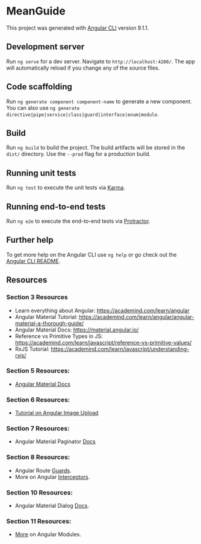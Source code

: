 # MeanGuide

This project was generated with [Angular CLI](https://github.com/angular/angular-cli) version 9.1.1.

## Development server

Run `ng serve` for a dev server. Navigate to `http://localhost:4200/`. The app will automatically reload if you change any of the source files.

## Code scaffolding

Run `ng generate component component-name` to generate a new component. You can also use `ng generate directive|pipe|service|class|guard|interface|enum|module`.

## Build

Run `ng build` to build the project. The build artifacts will be stored in the `dist/` directory. Use the `--prod` flag for a production build.

## Running unit tests

Run `ng test` to execute the unit tests via [Karma](https://karma-runner.github.io).

## Running end-to-end tests

Run `ng e2e` to execute the end-to-end tests via [Protractor](http://www.protractortest.org/).

## Further help

To get more help on the Angular CLI use `ng help` or go check out the [Angular CLI README](https://github.com/angular/angular-cli/blob/master/README.md).

## Resources

### Section 3 Resources

* Learn everything about Angular: https://academind.com/learn/angular
* Angular Material Tutorial: https://academind.com/learn/angular/angular-material-a-thorough-guide/
* Angular Material Docs: https://material.angular.io/
* Reference vs Primitive Types in JS: https://academind.com/learn/javascript/reference-vs-primitive-values/
* RxJS Tutorial: https://academind.com/learn/javascript/understanding-rxjs/

### Section 5 Resources:

* [Angular Material Docs][1]

### Section 6 Resources:

* [Tutorial on Angular Image Upload][2]

### Section 7 Resources:

* Angular Material Paginator [Docs][3]

### Section 8 Resources:

* Angular Route [Guards][4].
* More on Angular [Interceptors][5].

### Section 10 Resources:

* Angular Material Dialog [Docs][6].

### Section 11 Resources:

* [More][7] on Angular Modules.

[1]: https://material.angular.io/components/categories
[2]: https://academind.com/learn/angular/snippets/angular-image-upload-made-easy
[3]: https://material.angular.io/components/paginator/overview
[4]: https://angular.io/guide/router#milestone-5-route-guards
[5]: https://angular.io/guide/http#intercepting-requests-and-responses
[6]: https://material.angular.io/components/dialog/overview
[7]: https://angular.io/guide/ngmodules
